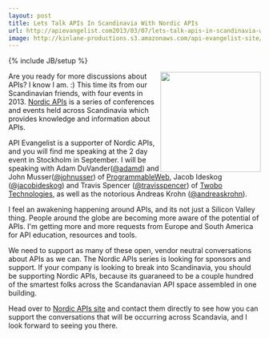 ```yaml
---
layout: post
title: Lets Talk APIs In Scandinavia With Nordic APIs
url: http://apievangelist.com2013/03/07/lets-talk-apis-in-scandinavia-with-nordic-apis/
image: http://kinlane-productions.s3.amazonaws.com/api-evangelist-site/blog/nordic-apis-logo-2.png
---
```

{% include JB/setup %}<p>
     <a title="Nordic APIs" href="http://nordicapis.com/" target="_blank"><img src="https://s3.amazonaws.com/kinlane-productions/events/nordic-apis/nordic-apis-logo-2.png"  width="200" align="right" /></a>
</p>
<p>
     Are you ready for more discussions about APIs? I know I am. :) This time its from our Scandinavian friends, with four events in 2013. <a title="Nordic APIs" href="http://nordicapis.com/" target="_blank">Nordic APIs</a> is a series of conferences and events held across Scandinavia which provides knowledge and information about APIs.
</p>
<p>
     API Evangelist is a supporter of Nordic APIs, and you will find me speaking at the 2 day event in Stockholm in September. I will be speaking with Adam DuVander(<a href="https://twitter.com/@adamd">@adamd</a>) and John Musser(<a href="https://twitter.com/@johnusser">@johnusser</a>) of <a href="http://programmableweb.com">ProgrammableWeb</a>, Jacob Ideskog (<a href="https://twitter.com/@jacobideskog">@jacobideskog</a>) and Travis Spencer (<a href="https://twitter.com/@travisspencer">@travisspencer</a>) of <a href="http://www.twobotechnologies.com/">Twobo Technologies</a>, as well as the notorious Andreas Krohn (<a href="https://twitter.com/@andreaskrohn">@andreaskrohn</a>).
</p>
<p>
     I feel an awakening happening around APIs, and its not just a Silicon Valley thing. People around the globe are becoming more aware of the potential of APIs. I'm getting more and more requests from Europe and South America for API education, resources and tools.
</p>
<p>
     We need to support as many of these open, vendor neutral conversations about APIs as we can. The Nordic APIs series is looking for sponsors and support. If your company is looking to break into Scandinavia, you should be supporting Nordic APIs, because its guaraneed to be a couple hundred of the smartest folks across the Scandanavian API space assembled in one building.
</p>
<p>
     Head over to <a title="Nordic APIs" href="http://nordicapis.com/" target="_blank">Nordic APIs site</a> and contact them directly to see how you can support the conversations that will be occurring across Scandavia, and I look forward to seeing you there.
</p>
